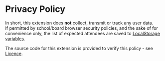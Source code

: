 # Privacy Policy
In short, this extension does **not** collect, transmit or track any user data.  
If permitted by school/board browser security policies, and the sake of for convenience only, the list of expected attendees are saved to [LocalStorage variables](https://en.wikipedia.org/wiki/Web_storage#localStorage).

The source code for this extension is provided to verify this policy - see [Licence](LICENSE.md).

